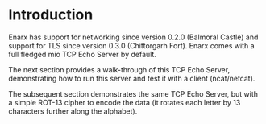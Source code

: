 # Introduction

Enarx has support for networking since version 0.2.0 (Balmoral Castle) and support for TLS since version 0.3.0 (Chittorgarh Fort). Enarx comes with a full fledged mio TCP Echo Server by default.

The next section provides a walk-through of this TCP Echo Server, demonstrating how to run this server and test it with a client (ncat/netcat).

The subsequent section demonstrates the same TCP Echo Server, but with a simple ROT-13 cipher to encode the data (it rotates each letter by 13 characters further along the alphabet).